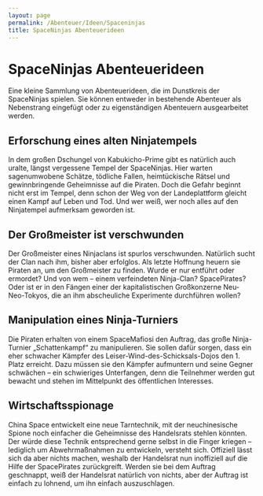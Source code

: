 ```yaml
---
layout: page
permalink: /Abenteuer/Ideen/Spaceninjas
title: SpaceNinjas Abenteuerideen
---
```


# SpaceNinjas Abenteuerideen

Eine kleine Sammlung von Abenteuerideen, die im Dunstkreis der SpaceNinjas spielen. Sie können entweder in bestehende Abenteuer als Nebenstrang eingefügt oder zu eigenständigen Abenteuern ausgearbeitet werden.

## Erforschung eines alten Ninjatempels

In dem großen Dschungel von Kabukicho-Prime gibt es natürlich auch uralte, längst vergessene Tempel der SpaceNinjas. Hier warten sagenumwobene Schätze, tödliche Fallen, heimtückische Rätsel und gewinnbringende Geheimnisse auf die Piraten. Doch die Gefahr beginnt nicht erst im Tempel, denn schon der Weg von der Landeplattform gleicht einen Kampf auf Leben und Tod. Und wer weiß, wer noch alles auf den Ninjatempel aufmerksam geworden ist.

## Der Großmeister ist verschwunden

Der Großmeister eines Ninjaclans ist spurlos verschwunden. Natürlich sucht der Clan nach ihm, bisher aber erfolglos. Als letzte Hoffnung heuern sie Piraten an, um den Großmeister zu finden. Wurde er nur entführt oder ermordet? Und von wem &ndash; einem verfeindeten Ninja-Clan? SpacePirates? Oder ist er in den Fängen einer der kapitalistischen Großkonzerne Neu-Neo-Tokyos, die an ihm abscheuliche Experimente durchführen wollen?

## Manipulation eines Ninja-Turniers

Die Piraten erhalten von einem SpaceMafiosi den Auftrag, das große Ninja-Turnier &bdquo;Schattenkampf&ldquo; zu manipulieren. Sie sollen dafür sorgen, dass ein eher schwacher Kämpfer des Leiser-Wind-des-Schicksals-Dojos den 1. Platz erreicht. Dazu müssen sie den Kämpfer aufmuntern und seine Gegner schwächen &ndash; ein schwieriges Unterfangen, denn die Teilnehmer werden gut bewacht und stehen im Mittelpunkt des öffentlichen Interesses.

## Wirtschaftsspionage

China Space entwickelt eine neue Tarntechnik, mit der neuchinesische Spione noch einfacher die Geheimnisse des Handelsrats stehlen könnten. Der würde diese Technik entsprechend gerne selbst in die Finger kriegen &ndash; lediglich um Abwehrmaßnahmen zu entwickeln, versteht sich. Offiziell lässt sich da aber nichts machen, weshalb der Handelsrat nun inoffiziell auf die Hilfe der SpacePirates zurückgreift. Werden sie bei dem Auftrag geschnappt, weiß der Handelsrat natürlich von nichts, aber der Auftrag ist einfach zu lohnend, um ihn einfach auszuschlagen.

